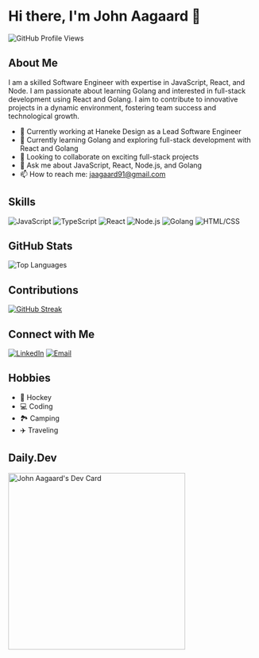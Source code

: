 # Hi there, I'm John Aagaard 👋

![GitHub Profile Views](https://komarev.com/ghpvc/?username=jaagaard01&color=brightgreen)

## About Me

I am a skilled Software Engineer with expertise in JavaScript, React, and Node. I am passionate about learning Golang and interested in full-stack development using React and Golang. I aim to contribute to innovative projects in a dynamic environment, fostering team success and technological growth.

- 🏢 Currently working at Haneke Design as a Lead Software Engineer
- 🌱 Currently learning Golang and exploring full-stack development with React and Golang
- 👯 Looking to collaborate on exciting full-stack projects
- 💬 Ask me about JavaScript, React, Node.js, and Golang
- 📫 How to reach me: [jaagaard91@gmail.com](mailto:jaagaard91@gmail.com)

## Skills

![JavaScript](https://img.shields.io/badge/-JavaScript-F7DF1E?logo=javascript&logoColor=black&style=flat)
![TypeScript](https://img.shields.io/badge/-TypeScript-007ACC?logo=typescript&logoColor=white&style=flat)
![React](https://img.shields.io/badge/-React-61DAFB?logo=react&logoColor=black&style=flat)
![Node.js](https://img.shields.io/badge/-Node.js-339933?logo=node.js&logoColor=white&style=flat)
![Golang](https://img.shields.io/badge/-Golang-00ADD8?logo=go&logoColor=white&style=flat)
![HTML/CSS](https://img.shields.io/badge/-HTML/CSS-E34F26?logo=html5&logoColor=white&style=flat)

## GitHub Stats

![Top Languages](https://github-readme-stats.vercel.app/api/top-langs/?username=jaagaard01&layout=compact&hide_border=true)

## Contributions

[![GitHub Streak](https://streak-stats.demolab.com/?user=jaagaard01&theme=prussian)](https://git.io/streak-stats)

## Connect with Me

[![LinkedIn](https://img.shields.io/badge/-LinkedIn-0077B5?logo=linkedin&logoColor=white&style=flat)](https://www.linkedin.com/in/john-aagaard)
[![Email](https://img.shields.io/badge/-Email-D14836?logo=gmail&logoColor=white&style=flat)](mailto:jaagaard91@gmail.com)


## Hobbies

- 🥅 Hockey
- 💻 Coding
- 🏞️ Camping
- ✈️ Traveling


## Daily.Dev
<a href="https://app.daily.dev/jaagaard"><img src="https://api.daily.dev/devcards/v2/tF8KjOwbyFy5BKyoPgouk.png?r=g7g" width="356" alt="John Aagaard's Dev Card"/></a>
